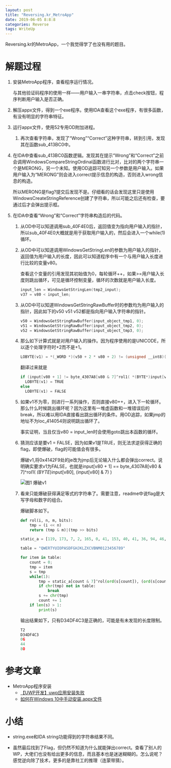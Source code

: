 ```yaml
---
layout: post
title: "Reversing.kr_MetroApp"
date: 2019-06-05 8:8:8
categories: Reverse
tags: WriteUp
---
```


Reversing.kr的MetroApp，一个我觉得学了也没有用的题目。


# 解题过程

1. 安装MetroApp程序，查看程序运行情况。

   与其他验证码程序的使用一样——用户输入一串字符串，点击check按钮，程序判断用户输入是否正确。

2. 解压appx文件，得到一个exe程序。使用IDA查看这个exe程序，有很多函数，有没有明显的字符串特征。

3. 运行appx文件，使用52专用OD附加进程。

   1. 再次查看字符串，发现了“Wrong”“Correct”这种字符串，转到引用，发现其在函数sub_413BC0中。

4. 在IDA中查看sub_413BC0函数逻辑。发现其在提示“Wrong”和“Correct”之前会调用WindowsCompareStringOrdinal函数进行比对，比对的两个字符串一个是MERONG，另一个未知。使用OD追踪可知另一个参数是用户输入。如果用户输入为“MERONG”则会进入correct提示信息的构造，否则进入wrong信息的构造。

   所以MERONG是flag?提交后发现不是。仔细看的话会发现这里只是使用WindowsCreateStringReference创建了字符串，所以可能之后还有检查，要通过后才会弹出提示框。

5. 在IDA中查看“Wrong”和“Correct”字符串构造后的代码。

   1. 从OD中可以知道调用sub_40F4E0后，返回值变为指向用户输入的指针，所以sub_40F4E0大概就是用于获取用户输入的，然后会进入一个while(1)循环。

   2. 从OD中可以知道调用WindowsGetStringLen的参数为用户输入的指针，返回值为用户输入的长度，因此可以知道程序中有一个与用户输入长度进行比较的变量v80。

      查看这个变量的引用发现其初始值为0，每轮循环++，如果>=用户输入长度则跳出循环，可见是循环控制变量，循环的次数就是用户输入长度。

      ```c
      input_len = WindowsGetStringLen(tmp2_input);
      v37 = v80 < input_len;
      ```

   3. 从OD中可以知道WindowsGetStringRawBuffer时的参数均为用户输入的指针，因此如下的v50 v51 v52都是指向用户输入字符串的指针。

      ```c
      v50 = WindowsGetStringRawBuffer(input_object_tmp1, 0);
      v51 = WindowsGetStringRawBuffer(input_object_tmp2, 0);
      v52 = WindowsGetStringRawBuffer(input_object_tmp3, 0);
      ```

   4. 那么如下计算式就是对用户输入的操作。因为程序使用的是UNICODE，所以逐个处理字符时+2而不是+1。

      ```c
      LOBYTE(v1) = *(_WORD *)(v50 + 2 * v80 + 2) != (unsigned __int8)(byte_4307A8[v80 & 7] ^ __ROL1__(*(_BYTE *)(v52 + 2 * v80),*(_WORD *)(v51 + 2 * v80) & 7));
      ```

      翻译过来就是

      ```c
      if (input[v80 + 1] != byte_4307A8[v80 & 7]^rol1( *(BYTE*)input[v80], (input[v80] & 7) ))
      	LOBYTE(v1) = TRUE
      else
      	LOBYTE(v1) = FALSE
      ```

   5. 如果v1不为零，则进行一系列操作，否则直接v80++，进入下一轮循环。那么什么时候跳出循环呢？因为这里有一堆虚函数和一堆错误后的break，所以难以用IDA直接看出跳出循环的条件。用OD追踪，如果jmp的地址不为loc_414054则说明跳出循环了。

      事实证明，当且仅当v80 = input_len时会使用goto跳出本函数的循环。

   6. 猜测应该是要v1 = FALSE，因为如果v1是TRUE，则无法求逆获得正确的flag，即使爆破，flag的可能值会有很多。

      爆破v1,将0x4142F9处的je改为jmp后无论输入什么都会弹出correct。说明确实要求v1为FALSE，也就是input[v80 + 1] == byte_4307A8[v80 & 7]^rol1( *(BYTE*)input[v80], (input[v80] & 7) )

      ![图1 爆破v1](https://chrishuppor.github.io/image/Snipaste_2019-06-06_11-17-12.PNG)

   7. 看来只能爆破获得满足等式的字符串了。需要注意，readme中说flag是大写字母和数字的组合。

      爆破脚本如下。

      ```python
      def rol(i, n, m, bits):
          tmp = (i << n)
          return (tmp & m)|(tmp >> bits)
      
      static_a = [119, 173, 7, 2, 165, 0, 41, 153, 40, 41, 36, 94, 46, 42, 43, 63, 91, 93, 124, 92, 45, 123, 125, 44, 58, 61, 33, 10, 13, 8, 0, 0]
      
      table = "QWERTYUIOPASDFGHJKLZXCVBNM0123456789"
      
      for item in table:
          count = 0;
          tmp = item
          s = tmp
          while(1):
              tmp = static_a[count & 7]^rol(ord(s[count]), (ord(s[count])&7), 0xff, 8)
              if chr(tmp) not in table:
                  break
              s += chr(tmp)
              count += 1
          if len(s) > 1:
              print(s)
      ```

      输出结果如下，只有D34DF4C3是正确的，可能是有未发现的长度限制。

      ```python
      T2
      D34DF4C3
      0G
      44
      8O
      ```

# 参考文章

* MetroApp程序安装
  * [【UWP开发】uwp应用安装失败](https://blog.csdn.net/egostudio/article/details/77408126)
  * [如何在Windows 10中手动安装.appx文件](https://www.sysgeek.cn/windows-10-install-appx-uwp/)

# 小结

* string.exe和IDA string功能得到的字符串结果不同。

* 虽然最后找到了Flag，但仍然不知道为什么就能弹出correct。查看了别人的WP，大佬们也没有给出更多的信息，而且基本也是迷迷糊糊的。怎么说呢？感觉逆向除了技术，更多的是靠社工的推理（连蒙带猜）。